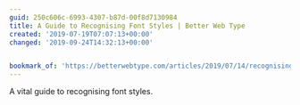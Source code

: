 ```yaml
---
guid: 250c606c-6993-4307-b87d-00f8d7130984
title: A Guide to Recognising Font Styles | Better Web Type
created: '2019-07-19T07:07:13+00:00'
changed: '2019-09-24T14:32:13+00:00'


bookmark_of: 'https://betterwebtype.com/articles/2019/07/14/recognising-font-styles/'
---
```


A vital guide to recognising font styles. 
